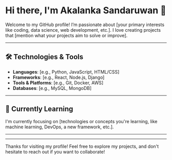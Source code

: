 # Hi there, I'm Akalanka Sandaruwan 👋

Welcome to my GitHub profile! I’m passionate about [your primary interests like coding, data science, web development, etc.]. I love creating projects that [mention what your projects aim to solve or improve].

---

## 🛠️ Technologies & Tools
- **Languages**: [e.g., Python, JavaScript, HTML/CSS]
- **Frameworks**: [e.g., React, Node.js, Django]
- **Tools & Platforms**: [e.g., Git, Docker, AWS]
- **Databases**: [e.g., MySQL, MongoDB]

---

## 🌱 Currently Learning
I'm currently focusing on [technologies or concepts you're learning, like machine learning, DevOps, a new framework, etc.].

---

---

Thanks for visiting my profile! Feel free to explore my projects, and don't hesitate to reach out if you want to collaborate!
